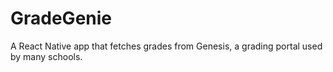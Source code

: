 # GradeGenie
A React Native app that fetches grades from Genesis, a grading portal used by many schools.
